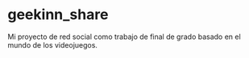 # geekinn_share
Mi proyecto de red social como trabajo de final de grado basado en el mundo de los videojuegos.
